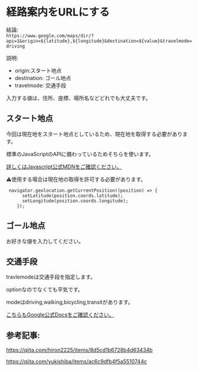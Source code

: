 # 経路案内をURLにする

結論:  
`https://www.google.com/maps/dir/?api=1&origin=${latitude},${longitude}&destination=${value}&travelmode=driving`

説明:

- origin:スタート地点
- destination: ゴール地点
- travelmode: 交通手段
  
入力する値は、住所、座標、場所名などどれでも大丈夫です。

## スタート地点

今回は現在地をスタート地点としているため、現在地を取得する必要があります。

標準のJavaScriptのAPIに備わっているためそちらを使います。

[詳しくはJavascript公式MDNをご確認ください。](https://developer.mozilla.org/ja/docs/Web/API/Geolocation_API)

⚠使用する場合は現在地の取得を許可する必要があります。

``` react
 navigator.geolocation.getCurrentPosition((position) => {
      setLatitude(position.coords.latitude);
      setLongitude(position.coords.longitude);
    });
```

## ゴール地点

お好きな値を入力してください。

## 交通手段

travlemodeは交通手段を指定します。

optionなのでなくても平気です。

modeはdriving,walking,bicycling,transitがあります。

[こちらもGoogle公式Docsをご確認ください。](https://developers.google.com/maps/documentation/javascript/examples/directions-travel-modes)

## 参考記事:

https://qiita.com/hiron2225/items/8d5cd1b6728b4d63434b

https://qiita.com/yukishiba/items/ac6c9dfb4f5a5510744c
